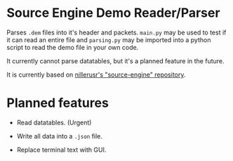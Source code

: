 # Source Engine Demo Reader/Parser

Parses `.dem` files into it's header and packets. `main.py` may be used to test if it can read an entire file and `parsing.py` may be imported into a python script to read the demo file in your own code.

It currently cannot parse datatables, but it's a planned feature in the future.

It is currently based on [nillerusr's "source-engine" repository](https://github.com/nillerusr/source-engine).

# Planned features

* Read datatables. (Urgent)

* Write all data into a `.json` file.

* Replace terminal text with GUI.